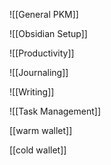 ![[General PKM]]


![[Obsidian Setup]]


![[Productivity]]


![[Journaling]]


![[Writing]]


![[Task Management]]


[[warm wallet]]

[[cold wallet]]